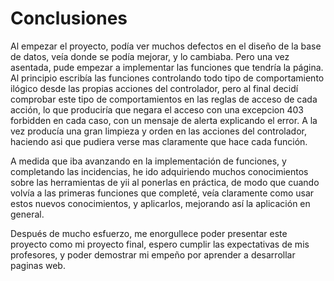 # Conclusiones

Al empezar el proyecto, podía ver muchos defectos en el diseño de la base de datos, veía donde se podía mejorar, y lo cambiaba. Pero una vez asentada, pude empezar a implementar las funciones que tendría la página. Al principio escribía las funciones controlando todo tipo de comportamiento ilógico desde las propias acciones del controlador, pero al final decidí comprobar este tipo de comportamientos en las reglas de acceso de cada acción, lo que produciría que negara el acceso con una excepcion 403 forbidden en cada caso, con un mensaje de alerta explicando el error. A la vez producía una gran limpieza y orden en las acciones del controlador, haciendo asi que pudiera verse mas claramente que hace cada función.

A medida que iba avanzando en la implementación de funciones, y completando las incidencias, he ido adquiriendo muchos conocimientos sobre las herramientas de yii al ponerlas en práctica, de modo que cuando volvía a las primeras funciones que completé, veía claramente como usar estos nuevos conocimientos, y aplicarlos, mejorando así la aplicación en general.

Después de mucho esfuerzo, me enorgullece poder presentar este proyecto como mi proyecto final, espero cumplir las expectativas de mis profesores, y poder demostrar mi empeño por aprender a desarrollar paginas web.
